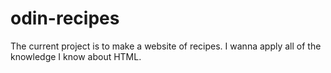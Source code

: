 # odin-recipes
The current project is to make a website of recipes. I wanna apply all of the
knowledge I know about HTML.